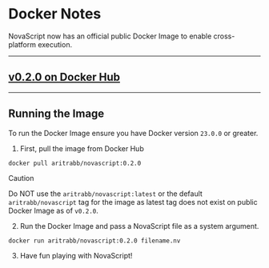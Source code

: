 # Docker Notes

NovaScript now has an official public Docker Image
to enable cross-platform execution.

--- 

## [v0.2.0 on Docker Hub](https://hub.docker.com/repository/docker/aritrabb/novascript/general)

---
## Running the Image

To run the Docker Image ensure you have Docker version
`23.0.0` or greater.

1. First, pull the image from Docker Hub

```shell
docker pull aritrabb/novascript:0.2.0
```

> [!CAUTION]
> Do NOT use the `aritrabb/novascript:latest` or the
> default `aritrabb/novascript` tag for the image as
> latest tag does not exist on public Docker Image as 
> of `v0.2.0`.

2. Run the Docker Image and pass a NovaScript file 
as a system argument.

```shell
docker run aritrabb/novascript:0.2.0 filename.nv
```

3. Have fun playing with NovaScript!

<!--
[![Top Langs](https://github-readme-stats.vercel.app/api/top-langs/?username=repositoir&layout=compact&theme=radical)](https://github.com/repositoir)

[![Ashutosh's github activity graph](https://github-readme-activity-graph.vercel.app/graph?username=repositoir&theme=github)](https://github.com/ashutosh00710/github-readme-activity-graph)

[![GitHub Streak](https://streak-stats.demolab.com?user=repositoir&theme=highcontrast)](https://git.io/streak-stats)

![Code Snippet](https://carbon.now.sh/some-image-link)

[![Typing SVG](https://readme-typing-svg.demolab.com?font=Fira+Code&size=18&duration=4000&color=FF5733&lines=Welcome+to+my+GitHub!;I'm+a+Passionate+Developer;Open+Source+Enthusiast)](https://git.io/typing-svg)

![Metrics](https://github.com/Repositoir/Repositoir/blob/main/github-metrics.svg)

![Jokes Card](https://readme-jokes.vercel.app/api)

![Quote](https://github-readme-quotes.herokuapp.com/quote?theme=dracula&animation=grow_out_in)

![Snake animation](https://github.com/Repositoir/Repositoir/blob/output/github-contribution-grid-snake.svg)

![version](https://img.shields.io/badge/any_text-you_like-bl)
-->